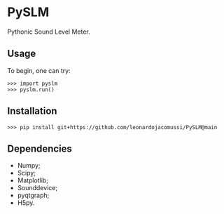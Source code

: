 # PySLM
Pythonic Sound Level Meter.


## Usage
To begin, one can try:

    >>> import pyslm
    >>> pyslm.run()


## Installation

    >>> pip install git+https://github.com/leonardojacomussi/PySLM@main

## Dependencies
- Numpy;
- Scipy;
- Matplotlib;
- Sounddevice;
- pyqtgraph;
- H5py.
